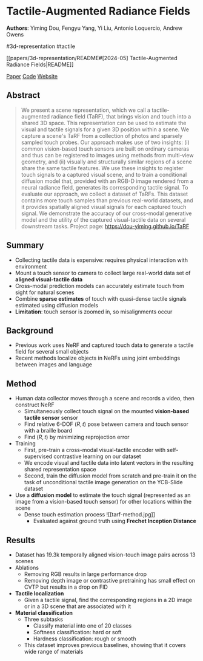 # Tactile-Augmented Radiance Fields

**Authors**: Yiming Dou, Fengyu Yang, Yi Liu, Antonio Loquercio, Andrew Owens

#3d-representation
#tactile

[[papers/3d-representation/README#[2024-05] Tactile-Augmented Radiance Fields|README]]

[Paper](http://arxiv.org/abs/2405.04534)
[Code](https://github.com/Dou-Yiming/TaRF)
[Website](https://dou-yiming.github.io/TaRF/)

## Abstract

> We present a scene representation, which we call a tactile-augmented radiance field (TaRF), that brings vision and touch into a shared 3D space. This representation can be used to estimate the visual and tactile signals for a given 3D position within a scene. We capture a scene's TaRF from a collection of photos and sparsely sampled touch probes. Our approach makes use of two insights: (i) common vision-based touch sensors are built on ordinary cameras and thus can be registered to images using methods from multi-view geometry, and (ii) visually and structurally similar regions of a scene share the same tactile features. We use these insights to register touch signals to a captured visual scene, and to train a conditional diffusion model that, provided with an RGB-D image rendered from a neural radiance field, generates its corresponding tactile signal. To evaluate our approach, we collect a dataset of TaRFs. This dataset contains more touch samples than previous real-world datasets, and it provides spatially aligned visual signals for each captured touch signal. We demonstrate the accuracy of our cross-modal generative model and the utility of the captured visual-tactile data on several downstream tasks. Project page: <https://dou-yiming.github.io/TaRF>

## Summary

- Collecting tactile data is expensive: requires physical interaction with environment
- Mount a touch sensor to camera to collect large real-world data set of **aligned visual-tactile data**
- Cross-modal prediction models can accurately estimate touch from sight for natural scenes
- Combine **sparse estimates** of touch with quasi-dense tactile signals estimated using diffusion models
- **Limitation**: touch sensor is zoomed in, so misalignments occur

## Background

- Previous work uses NeRF and captured touch data to generate a tactile field for several small objects
- Recent methods localize objects in NeRFs using joint embeddings between images and language

## Method

- Human data collector moves through a scene and records a video, then construct NeRF
    - Simultaneously collect touch signal on the mounted **vision-based tactile sensor** sensor
    - Find relative 6-DOF $(R, t)$ pose between camera and touch sensor with a braille board
    - Find $(R,t)$ by minimizing reprojection error
- Training
    - First, pre-train a cross-modal visual-tactile encoder with self-supervised contrastive learning on our dataset
    - We encode visual and tactile data into latent vectors in the resulting shared representation space
    - Second, train the diffusion model from scratch and pre-train it on the task of unconditional tactile image generation on the YCB-Slide dataset
- Use a **diffusion model** to estimate the touch signal (represented as an image from a vision-based touch sensor) for other locations within the scene
    - Dense touch estimation process ![[tarf-method.jpg]]
        - Evaluated against ground truth using **Frechet Inception Distance**

## Results

- Dataset has 19.3k temporally aligned vision-touch image pairs across 13 scenes
- Ablations
    - Removing RGB results in large performance drop
    - Removing depth image or contrastive pretraining has small effect on CVTP but results in a drop on FID
- **Tactile localization**
    - Given a tactile signal, find the corresponding regions in a 2D image or in a 3D scene that are associated with it
- **Material classification**
    - Three subtasks
        - Classify material into one of 20 classes
        - Softness classification: hard or soft
        - Hardness classification: rough or smooth
    - This dataset improves previous baselines, showing that it covers wide range of materials
